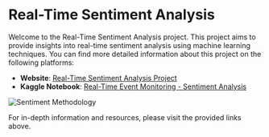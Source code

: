 # Real-Time Sentiment Analysis

Welcome to the Real-Time Sentiment Analysis project. This project aims to provide insights into real-time sentiment analysis using machine learning techniques. You can find more detailed information about this project on the following platforms:

- **Website**: [Real-Time Sentiment Analysis Project](https://sites.google.com/view/sentiment-analysis-using-ml/home)
- **Kaggle Notebook**: [Real-Time Event Monitoring - Sentiment Analysis](https://www.kaggle.com/code/gauravkuchaurasiya/real-time-event-monitoring-sentiment-analysis/notebook)

![Sentiment Methodology](https://github.com/gauravkumarchaurasiya/Real-Time-Sentiment-Analysis/assets/99001707/8006e0c0-862b-4bf6-be83-c30594700e7b)

For in-depth information and resources, please visit the provided links above.
